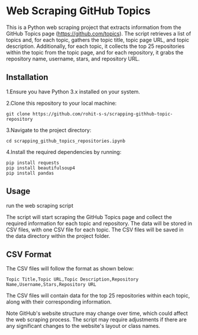 # Web Scraping GitHub Topics
This is a Python web scraping project that extracts information from the GitHub Topics page (https://github.com/topics). The script retrieves a list of topics and, for each topic, gathers the topic title, topic page URL, and topic description. Additionally, for each topic, it collects the top 25 repositories within the topic from the topic page, and for each repository, it grabs the repository name, username, stars, and repository URL.

## Installation
1.Ensure you have Python 3.x installed on your system.

2.Clone this repository to your local machine:

    git clone https://github.com/rohit-s-s/scrapping-githhub-topic-repository
3.Navigate to the project directory:

    cd scrapping_github_topics_repositories.ipynb
4.Install the required dependencies by running:

    pip install requests
    pip install beautifulsoup4
    pip install pandas
## Usage
run the web scraping script

The script will start scraping the GitHub Topics page and collect the required information for each topic and repository. The data will be stored in CSV files, with one CSV file for each topic. The CSV files will be saved in the data directory within the project folder.

## CSV Format
The CSV files will follow the format as shown below:

    Topic Title,Topic URL,Topic Description,Repository Name,Username,Stars,Repository URL
The CSV files will contain data for the top 25 repositories within each topic, along with their corresponding information.

Note
GitHub's website structure may change over time, which could affect the web scraping process. The script may require adjustments if there are any significant changes to the website's layout or class names.
